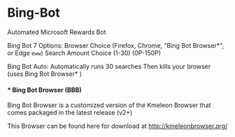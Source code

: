 # Bing-Bot
Automated Microsoft Rewards Bot




Bing Bot 7 Options: 
Browser Choice (Firefox, Chrome, "Bing Bot Browser*", or Edge ``eww``)
Search Amount Choice (1-30) (0P-150P)

Bing Bot Auto:
Automatically runs 30 searches Then kills your browser (uses Bing Bot Browser* )

#### * Bing Bot Browser (BBB)
Bing Bot Browser is a customized version of the Kmeleon Browser that comes packaged in the latest release (v2+)

This Browser can be found here for download at http://kmeleonbrowser.org/

